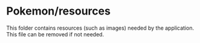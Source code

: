 # Pokemon/resources

This folder contains resources (such as images) needed by the application. This file can
be removed if not needed.
